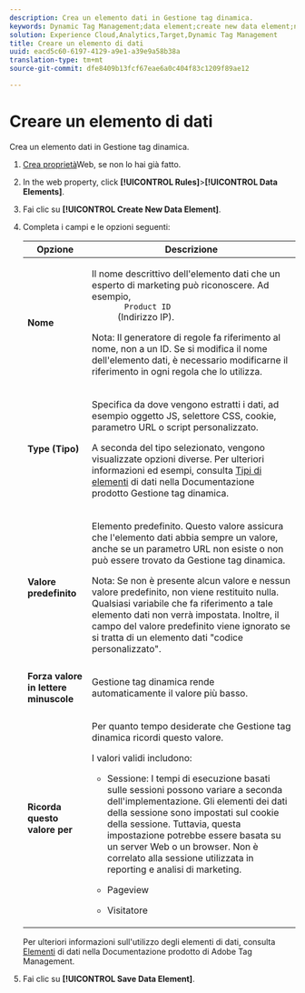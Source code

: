 ```yaml
---
description: Crea un elemento dati in Gestione tag dinamica.
keywords: Dynamic Tag Management;data element;create new data element;name;type;default value;force lowercase value;remember this value for
solution: Experience Cloud,Analytics,Target,Dynamic Tag Management
title: Creare un elemento di dati
uuid: eacd5c60-6197-4129-a9e1-a39e9a58b38a
translation-type: tm+mt
source-git-commit: dfe8409b13fcf67eae6a0c404f83c1209f89ae12

---
```



# Creare un elemento di dati

Crea un elemento dati in Gestione tag dinamica.

1. [Crea proprietà](/help/implement/other/dtm/t-create-web-property.md)Web, se non lo hai già fatto.
1. In the web property, click **[!UICONTROL Rules]**>**[!UICONTROL Data Elements]**.
1. Fai clic su **[!UICONTROL Create New Data Element]**.
1. Completa i campi e le opzioni seguenti:

   <table id="choicetable_681F7D5B86534FF0B6DB67E117B8E381"> 
    <thead class="chhead sthead"> 
      <th class="choptionhd"> Opzione</th> 
      <th class="chdeschd"> Descrizione</th> 
    </thead> 
    <tr class="chrow strow"> 
      <td class="choption"><strong>Nome</strong></td> 
      <td class="chdesc stentry"> <p>Il nome descrittivo dell'elemento dati che un esperto di marketing può riconoscere. Ad esempio, <code>
          Product ID
        </code> (Indirizzo IP). </p> <p> <p>Nota:  Il generatore di regole fa riferimento al nome, non a un ID. Se si modifica il nome dell'elemento dati, è necessario modificarne il riferimento in ogni regola che lo utilizza. </p> </p> </td> 
    </tr> 
    <tr class="chrow strow"> 
      <td class="choption"><strong>Type (Tipo)</strong></td> 
      <td class="chdesc stentry"> <p> Specifica da dove vengono estratti i dati, ad esempio oggetto JS, selettore CSS, cookie, parametro URL o script personalizzato. </p> <p>A seconda del tipo selezionato, vengono visualizzate opzioni diverse. Per ulteriori informazioni ed esempi, consulta <a href="https://marketing.adobe.com/resources/help/en_US/dtm/data_elements.html"> Tipi di elementi</a> di dati nella Documentazione prodotto Gestione tag dinamica. </p> </td> 
    </tr> 
    <tr class="chrow strow"> 
      <td class="choption"><strong>Valore predefinito</strong></td> 
      <td class="chdesc stentry"> <p>Elemento predefinito. Questo valore assicura che l'elemento dati abbia sempre un valore, anche se un parametro URL non esiste o non può essere trovato da Gestione tag dinamica. </p> <p> <p>Nota:  Se non è presente alcun valore e nessun valore predefinito, non viene restituito nulla. Qualsiasi variabile che fa riferimento a tale elemento dati non verrà impostata. Inoltre, il campo del valore predefinito viene ignorato se si tratta di un elemento dati "codice personalizzato". </p> </p> </td> 
    </tr> 
    <tr class="chrow strow"> 
      <td class="choption"><strong>Forza valore in lettere minuscole</strong></td> 
      <td class="chdesc stentry"> <p>Gestione tag dinamica rende automaticamente il valore più basso. </p> </td> 
    </tr> 
    <tr class="chrow strow"> 
      <td class="choption"><strong>Ricorda questo valore per</strong></td> 
      <td class="chdesc stentry"> <p>Per quanto tempo desiderate che Gestione tag dinamica ricordi questo valore. </p> <p> I valori validi includono: </p> 
      <ul id="ul_52F6CD8FC22942208F3F45492E914104"> 
        <li id="li_32E4366C5B2E46D788CD8478620FE3E0"> <p>Sessione: I tempi di esecuzione basati sulle sessioni possono variare a seconda dell'implementazione. Gli elementi dei dati della sessione sono impostati sul cookie della sessione. Tuttavia, questa impostazione potrebbe essere basata su un server Web o un browser. Non è correlato alla sessione utilizzata in reporting e analisi di marketing. </p> </li> 
        <li id="li_8A944564BF7643E4B21F0EF2394B3FE8"> <p>Pageview </p> </li> 
        <li id="li_5C8A2F2392FD475AA89DDA7D5B5CF88B"> <p>Visitatore </p> </li> 
      </ul> </td> 
    </tr> 
   </table>

   Per ulteriori informazioni sull&#39;utilizzo degli elementi di dati, consulta [Elementi](https://marketing.adobe.com/resources/help/en_US/dtm/data_elements.html) di dati nella Documentazione prodotto di Adobe Tag Management.
1. Fai clic su **[!UICONTROL Save Data Element]**.
